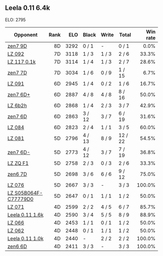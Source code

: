 ## Leela 0.11 6.4k ##

ELO: 2795

Opponent | Rank | ELO | Black | Write | Total | Win rate
---------|-----:|----:|-------|-------|-------|-------:
[zen7 9D](zen7%209D.md) | 8D | 3292 | 0 / 1 | - | 0 / 1 | 0.0%
[LZ 092](LZ%20092.md) | 7D | 3118 | 1 / 3 | 1 / 3 | 2 / 6 | 33.3%
[LZ 117 0.1k](LZ%20117%200.1k.md) | 7D | 3114 | 1 / 4 | 1 / 3 | 2 / 7 | 28.6%
[zen7 7D](zen7%207D.md) | 7D | 3034 | 1 / 6 | 0 / 9 | 1 / 15 | 6.7%
[LZ 091](LZ%20091.md) | 6D | 2945 | 1 / 4 | 0 / 2 | 1 / 6 | 16.7%
[zen7 6D+](zen7%206D+.md) | 6D | 2887 | 4 / 8 | 4 / 8 | 8 / 16 | 50.0%
[LZ 6b2h](LZ%206b2h.md) | 6D | 2868 | 1 / 4 | 2 / 3 | 3 / 7 | 42.9%
[zen7 6D](zen7%206D.md) | 6D | 2863 | 3 / 12 | 3 / 7 | 6 / 19 | 31.6%
[LZ 084](LZ%20084.md) | 6D | 2823 | 2 / 4 | 1 / 1 | 3 / 5 | 60.0%
[LZ 081](LZ%20081.md) | 5D | 2796 | 4 / 13 | 8 / 9 | 12 / 22 | 54.5%
[zen7 6D-](zen7%206D-.md) | 5D | 2773 | 4 / 12 | 3 / 7 | 7 / 19 | 36.8%
[LZ ZQ F1](LZ%20ZQ%20F1.md) | 5D | 2758 | 2 / 3 | 0 / 3 | 2 / 6 | 33.3%
[zen6 7D](zen6%207D.md) | 5D | 2698 | 3 / 6 | 6 / 6 | 9 / 12 | 75.0%
[LZ 076](LZ%20076.md) | 5D | 2667 | 3 / 3 | - | 3 / 3 | 100.0%
[LZ S05B064F-C77779D0](LZ%20S05B064F-C77779D0.md) | 5D | 2647 | 0 / 1 | 1 / 1 | 1 / 2 | 50.0%
[LZ 071](LZ%20071.md) | 4D | 2599 | 2 / 2 | 4 / 5 | 6 / 7 | 85.7%
[Leela 0.11 1.6k](Leela%200.11%201.6k.md) | 4D | 2590 | 3 / 4 | 5 / 5 | 8 / 9 | 88.9%
[LZ 066](LZ%20066.md) | 4D | 2453 | 1 / 1 | 0 / 1 | 1 / 2 | 50.0%
[LZ 062](LZ%20062.md) | 4D | 2448 | 0 / 1 | 1 / 1 | 1 / 2 | 50.0%
[Leela 0.11 1.0k](Leela%200.11%201.0k.md) | 4D | 2440 | - | 2 / 2 | 2 / 2 | 100.0%
[zen6 6D](zen6%206D.md) | 4D | 2411 | 3 / 3 | - | 3 / 3 | 100.0%
